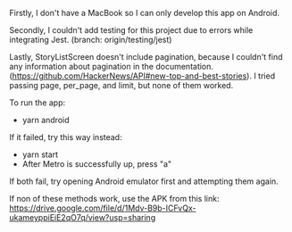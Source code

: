 Firstly, I don't have a MacBook so I can only develop this app on Android.

Secondly, I couldn't add testing for this project due to errors while integrating Jest. (branch: origin/testing/jest)

Lastly, StoryListScreen doesn't include pagination, because I couldn't find any information about pagination in the documentation. (https://github.com/HackerNews/API#new-top-and-best-stories). I tried passing page, per_page, and limit, but none of them worked.

To run the app:

- yarn android

If it failed, try this way instead:

- yarn start
- After Metro is successfully up, press "a"

If both fail, try opening Android emulator first and attempting them again.

If non of these methods work, use the APK from this link:
https://drive.google.com/file/d/1Mdv-B9b-ICFvQx-ukameyppiEiE2qO7q/view?usp=sharing
